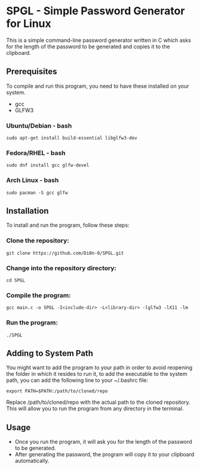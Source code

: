 # SPGL - Simple Password Generator for Linux

This is a simple command-line password generator written in C which asks for the length of the password to be generated and copies it to the clipboard.

## Prerequisites

To compile and run this program, you need to have these installed on your system.

+ gcc 
+ GLFW3

### Ubuntu/Debian - bash

    sudo apt-get install build-essential libglfw3-dev

### Fedora/RHEL - bash

    sudo dnf install gcc glfw-devel

### Arch Linux - bash

    sudo pacman -S gcc glfw

## Installation

To install and run the program, follow these steps:

### Clone the repository:

    git clone https://github.com/Di0n-0/SPGL.git

### Change into the repository directory:

    cd SPGL

### Compile the program:

    gcc main.c -o SPGL -I<include-dir> -L<library-dir> -lglfw3 -lX11 -lm

### Run the program:

    ./SPGL

## Adding to System Path

You might want to add the program to your path in order to avoid reopening the folder in which it resides to run it, to add the executable to the system path, you can add the following line to your ~/.bashrc file:

    export PATH=$PATH:/path/to/cloned/repo

Replace /path/to/cloned/repo with the actual path to the cloned repository. 
This will allow you to run the program from any directory in the terminal.

## Usage

+ Once you run the program, it will ask you for the length of the password to be generated.
+ After generating the password, the program will copy it to your clipboard automatically.
